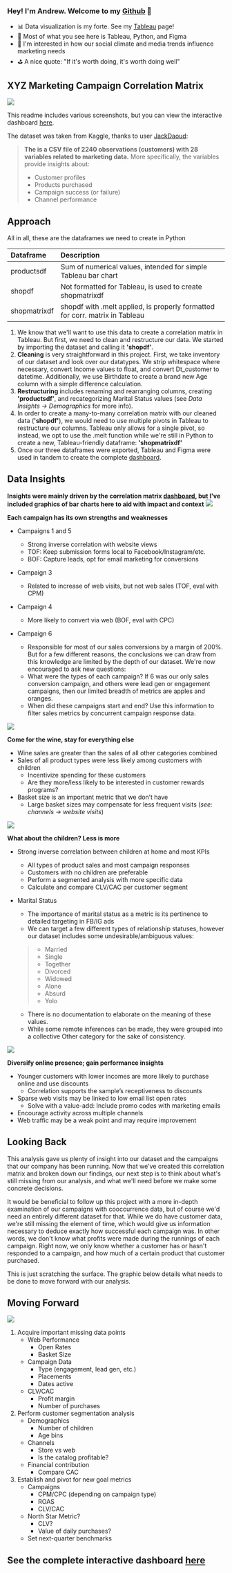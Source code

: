 ### Hey! I'm Andrew. Welcome to my [Github] 👋

- 📊 Data visualization is my forte. See my [Tableau] page! 
- 🚀 Most of what you see here is Tableau, Python, and Figma
- 🧠 I'm interested in how our social climate and media trends influence marketing needs
- ⛳ A nice quote: "If it's worth doing, it's worth doing well"

## XYZ Marketing Campaign Correlation Matrix

 
![](Dashboard_Screenshots/dashboard.jpg)
 
This readme includes various screenshots, but you can view the interactive dashboard [here].
 
The dataset was taken from Kaggle, thanks to user [JackDaoud]:
>**The is a CSV file of 2240 observations (customers) with 28 variables related to marketing data.** 
>More specifically, the variables provide insights about:
>
>- Customer profiles
>- Products purchased
>- Campaign success (or failure)
>- Channel performance

## Approach




All in all, these are the dataframes we need to create in Python

| Dataframe | Description |
| :----------- | :----------- |
| productsdf | Sum of numerical values, intended for simple Tableau bar chart |
| shopdf | Not formatted for Tableau, is used to create shopmatrixdf |
| shopmatrixdf | shopdf with .melt applied, is properly formatted for corr. matrix in Tableau |

1. We know that we'll want to use this data to create a correlation matrix in Tableau. But first, we need to clean and restructure our data. We started by importing the dataset and calling it **'shopdf'**.
2. **Cleaning** is very straightforward in this project. First, we take inventory of our dataset and look over our datatypes. We strip whitespace where necessary, convert Income values to float, and convert Dt_customer to datetime. Additionally, we use Birthdate to create a brand new Age column with a simple difference calculation.
3. **Restructuring** includes renaming and rearranging columns, creating **'productsdf'**, and recategorizing Marital Status values (see *Data Insights -> Demographics* for more info).
4. In order to create a many-to-many correlation matrix with our cleaned data (**'shopdf'**), we would need to use multiple pivots in Tableau to restructure our columns. Tableau only allows for a single pivot, so instead, we opt to use the .melt function while we're still in Python to create a new, Tableau-friendly dataframe: **'shopmatrixdf'** 
5. Once our three dataframes were exported, Tableau and Figma were used in tandem to create the complete [dashboard]. 


## Data Insights
**Insights were mainly driven by the correlation matrix [dashboard], but I've included graphics of bar charts here to aid with impact and context** 
![](Dashboard_Screenshots/campaign.png)
 
**Each campaign has its own strengths and weaknesses** 
- Campaigns 1 and 5
    - Strong inverse correlation with website views 
    - TOF: Keep submission forms local to Facebook/Instagram/etc.
    - BOF: Capture leads, opt for email marketing for conversions
     
- Campaign 3 
    - Related to increase of web visits, but not web sales (TOF, eval with CPM)
 
- Campaign 4 
    - More likely to convert via web (BOF, eval with CPC)
 
- Campaign 6 
    - Responsible for most of our sales conversions by a margin of 200%. But for a few different reasons, the conclusions we can draw from this knowledge are limited by the depth of our dataset. We're now encouraged to ask new questions:
    - What were the types of each campaign? If 6 was our only sales conversion campaign, and others were lead gen or engagement campaigns, then our limited breadth of metrics are apples and oranges.
    - When did these campaigns start and end? Use this information to filter sales metrics by concurrent campaign response data.
 
![](Dashboard_Screenshots/product.png)
 
**Come for the wine, stay for everything else** 
- Wine sales are greater than the sales of all other categories combined
- Sales of all product types were less likely among customers with children
    - Incentivize spending for these customers
    - Are they more/less likely to be interested in customer rewards programs?
- Basket size is an important metric that we don’t have
    - Large basket sizes may compensate for less frequent visits (*see: channels -> website visits*)
     
![](Dashboard_Screenshots/demographics.png)
 
**What about the children? Less is more** 
- Strong inverse correlation between children at home and most KPIs
    - All types of product sales and most campaign responses
    - Customers with no children are preferable
    - Perform a segmented analysis with more specific data
    - Calculate and compare CLV/CAC per customer segment

- Marital Status 
    - The importance of marital status as a metric is its pertinence to detailed targeting in FB/IG ads 
    - We can target a few different types of relationship statuses, however our dataset includes some undesirable/ambiguous values:

    >      
    > - Married
    > - Single
    > - Together
    > - Divorced
    > - Widowed
    > - Alone
    > - Absurd
    > - Yolo

    - There is no documentation to elaborate on the meaning of these values. 
    - While some remote inferences can be made, they were grouped into a collective Other category for the sake of consistency.
     
![](Dashboard_Screenshots/channel.png)
 
**Diversify online presence; gain performance insights**
- Younger customers with lower incomes are more likely to purchase online and use discounts
    - Correlation supports the sample’s receptiveness to discounts
- Sparse web visits may be linked to low email list open rates
    - Solve with a value-add: Include promo codes with marketing emails
- Encourage activity across multiple channels
- Web traffic may be a weak point and may require improvement
 
## Looking Back

This analysis gave us plenty of insight into our dataset and the campaigns that our company has been running. Now that we've created this correlation matrix and broken down our findings, our next step is to think about what's still missing from our analysis, and what we'll need before we make some concrete decisions.

It would be beneficial to follow up this project with a more in-depth examination of our campaigns with cooccurrence data, but of course we'd need an entirely different dataset for that. While we do have customer data, we're still missing the element of time, which would give us information necessary to deduce exactly how successful each campaign was. In other words, we don't know what profits were made during the runnings of each campaign. Right now, we only know whether a customer has or hasn't responded to a campaign, and how much of a certain product that customer purchased. 

This is just scratching the surface. The graphic below details what needs to be done to move forward with our analysis.

## Moving Forward
 
![](Dashboard_Screenshots/moving_forward.png)
 
1. Acquire important missing data points
    - Web Performance
        - Open Rates
        - Basket Size
    - Campaign Data
        - Type (engagement, lead gen, etc.)
        - Placements
        - Dates active
    - CLV/CAC
        - Profit margin
        - Number of purchases
2. Perform customer segmentation analysis
    - Demographics
        - Number of children
        - Age bins
    - Channels
        - Store vs web
        - Is the catalog profitable?
    - Financial contribution
        - Compare CAC
3. Establish and pivot for new goal metrics
    - Campaigns
        - CPM/CPC (depending on campaign type)
        - ROAS
        - CLV/CAC
    - North Star Metric?
        - CLV?
        - Value of daily purchases?
    - Set next-quarter benchmarks
## See the complete interactive dashboard [here]

</details>

[Tableau]: https://public.tableau.com/app/profile/andrew.bruening
[Github]: https://github.com/andrewbruening
[here]: https://public.tableau.com/views/MarketingCampaignCorrelationMatrix/Dashboard1?:language=en-US&:display_count=n&:origin=viz_share_link
[dashboard]: https://public.tableau.com/views/MarketingCampaignCorrelationMatrix/Dashboard1?:language=en-US&:display_count=n&:origin=viz_share_link
[JackDaoud]: https://www.kaggle.com/jackdaoud/marketing-data
